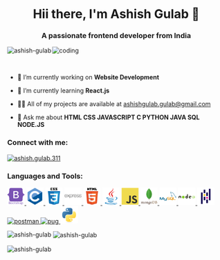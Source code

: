 <!-- ### Hi there 👋

<h1 align="center"> Hii there, I am Ashish Gulab 👋<h1>
**Ashish-Gulab/Ashish-Gulab** is a ✨ _special_ ✨ repository because its `README.md` (this file) appears on your GitHub profile.

Here are some ideas to get you started:

- 🔭 I’m currently working on ...
- 🌱 I’m currently learning ...
- 👯 I’m looking to collaborate on ...
- 🤔 I’m looking for help with ...
- 💬 Ask me about ...
- 📫 How to reach me: ...
- 😄 Pronouns: ...
- ⚡ Fun fact: ...


<h1 align="center"> Hii there, I am Ashish Gulab 👋<h1>

- 🔭 I’m currently working on Website Development
- 🌱 I’m currently learning <strong>React.js</strong>
- 💬 Ask me about <strong>HTML CSS JAVASCRIPT C PYTHON JAVA SQL NODE.JS </strong>
- 📫 How to reach me: <strong>"ashishgulab.gulab@gmail.com</strong>
<p align="center">
  <a href="" target="_blank"><img src="https://cdn.jsdelivr.net/npm/simple-icons@7.18.0/icons/html5.svg" height="30" width="30"></a>
</p>

-->




<!-- [![MasterHead](https://unsplash.com/photos/FBNxmwEVpAc)] -->
<h1 align="center">Hii there, I'm Ashish Gulab 👋</h1>
<h3 align="center">A passionate frontend developer from India</h3>
<img align="right" alt="coding" width="400" src="[https://images.unsplash.com/photo-1589149098258-3e9102cd63d3?ixlib=rb-4.0.3&ixid=MnwxMjA3fDB8MHxzZWFyY2h8NjV8fGNvZGluZ3xlbnwwfHwwfHw%3D&auto=format&fit=crop&w=500&q=60](https://unsplash.com/photos/FBNxmwEVpAc)">

<p align="left"> <img src="https://komarev.com/ghpvc/?username=ashish-gulab&label=Profile%20views&color=0e75b6&style=flat" alt="ashish-gulab" /> </p>

<!-- <p align="left"> <a href="https://github.com/ryo-ma/github-profile-trophy"><img src="https://github-profile-trophy.vercel.app/?username=ashish-gulab" alt="ashish-gulab" /></a> </p> -->

<p align="left"> <a href="https://twitter.com/" target="blank"><img src="https://img.shields.io/twitter/follow/?logo=twitter&style=for-the-badge" alt="" /></a> </p>

- 🔭 I’m currently working on **Website Development**

- 🌱 I’m currently learning **React.js**

- 👨‍💻 All of my projects are available at [ashishgulab.gulab@gmail.com](ashishgulab.gulab@gmail.com)

- 💬 Ask me about **HTML CSS JAVASCRIPT C PYTHON JAVA SQL NODE.JS**

<h3 align="left">Connect with me:</h3>
<p align="left">
<a href="https://instagram.com/ashish.gulab.311" target="blank"><img align="center" src="https://raw.githubusercontent.com/rahuldkjain/github-profile-readme-generator/master/src/images/icons/Social/instagram.svg" alt="ashish.gulab.311" height="30" width="40" /></a>
</p>

<h3 align="left">Languages and Tools:</h3>
<p align="left"> <a href="https://getbootstrap.com" target="_blank" rel="noreferrer"> <img src="https://raw.githubusercontent.com/devicons/devicon/master/icons/bootstrap/bootstrap-plain-wordmark.svg" alt="bootstrap" width="40" height="40"/> </a> <a href="https://www.cprogramming.com/" target="_blank" rel="noreferrer"> <img src="https://raw.githubusercontent.com/devicons/devicon/master/icons/c/c-original.svg" alt="c" width="40" height="40"/> </a> <a href="https://www.w3schools.com/css/" target="_blank" rel="noreferrer"> <img src="https://raw.githubusercontent.com/devicons/devicon/master/icons/css3/css3-original-wordmark.svg" alt="css3" width="40" height="40"/> </a> <a href="https://expressjs.com" target="_blank" rel="noreferrer"> <img src="https://raw.githubusercontent.com/devicons/devicon/master/icons/express/express-original-wordmark.svg" alt="express" width="40" height="40"/> </a> <a href="https://www.w3.org/html/" target="_blank" rel="noreferrer"> <img src="https://raw.githubusercontent.com/devicons/devicon/master/icons/html5/html5-original-wordmark.svg" alt="html5" width="40" height="40"/> </a> <a href="https://www.java.com" target="_blank" rel="noreferrer"> <img src="https://raw.githubusercontent.com/devicons/devicon/master/icons/java/java-original.svg" alt="java" width="40" height="40"/> </a> <a href="https://developer.mozilla.org/en-US/docs/Web/JavaScript" target="_blank" rel="noreferrer"> <img src="https://raw.githubusercontent.com/devicons/devicon/master/icons/javascript/javascript-original.svg" alt="javascript" width="40" height="40"/> </a> <a href="https://www.mongodb.com/" target="_blank" rel="noreferrer"> <img src="https://raw.githubusercontent.com/devicons/devicon/master/icons/mongodb/mongodb-original-wordmark.svg" alt="mongodb" width="40" height="40"/> </a> <a href="https://www.mysql.com/" target="_blank" rel="noreferrer"> <img src="https://raw.githubusercontent.com/devicons/devicon/master/icons/mysql/mysql-original-wordmark.svg" alt="mysql" width="40" height="40"/> </a> <a href="https://nodejs.org" target="_blank" rel="noreferrer"> <img src="https://raw.githubusercontent.com/devicons/devicon/master/icons/nodejs/nodejs-original-wordmark.svg" alt="nodejs" width="40" height="40"/> </a> <a href="https://pandas.pydata.org/" target="_blank" rel="noreferrer"> <img src="https://raw.githubusercontent.com/devicons/devicon/2ae2a900d2f041da66e950e4d48052658d850630/icons/pandas/pandas-original.svg" alt="pandas" width="40" height="40"/> </a> <a href="https://postman.com" target="_blank" rel="noreferrer"> <img src="https://www.vectorlogo.zone/logos/getpostman/getpostman-icon.svg" alt="postman" width="40" height="40"/> </a> <a href="https://pugjs.org" target="_blank" rel="noreferrer"> <img src="https://cdn.worldvectorlogo.com/logos/pug.svg" alt="pug" width="40" height="40"/> </a> <a href="https://www.python.org" target="_blank" rel="noreferrer"> <img src="https://raw.githubusercontent.com/devicons/devicon/master/icons/python/python-original.svg" alt="python" width="40" height="40"/> </a> </p>

<p><img align="left" src="https://github-readme-stats.vercel.app/api/top-langs?username=ashish-gulab&show_icons=true&locale=en&layout=compact" alt="ashish-gulab" /></p>

<p>&nbsp;<img align="center" src="https://github-readme-stats.vercel.app/api?username=ashish-gulab&show_icons=true&locale=en" alt="ashish-gulab" /></p>

<p><img align="center" src="https://github-readme-streak-stats.herokuapp.com/?user=ashish-gulab&" alt="ashish-gulab" /></p>

